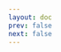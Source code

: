 ```yaml
---
layout: doc
prev: false
next: false
---
```


<CustomItemBox :item="{
  name: '《日出》',
  icon: '/wiki/item/book_b_04.png',
  type: '书籍',
  description: '',
  params: {
    stack: 1,
    durability: -1 
  },
  obtain: {
    found: [],
    npc: [],
    shop: [],
    gardening: []
  }
}" />
